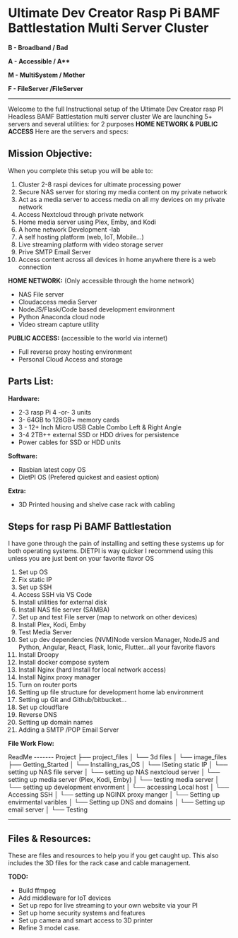 # Ultimate Dev Creator Rasp Pi BAMF Battlestation Multi Server Cluster

**B - Broadband / Bad**

**A - Accessible / A\*\***

**M - MultiSystem / Mother**

**F - FileServer /FileServer**

<hr/>

Welcome to the full Instructional setup of the Ultimate Dev Creator rasp PI Headless BAMF Battlestation multi server cluster We are launching 5+ servers and several utilities: for 2 purposes **HOME NETWORK &amp; PUBLIC ACCESS** Here are the servers and specs:

## **Mission Objective:**

When you complete this setup you will be able to:

1. Cluster 2-8 raspi devices for ultimate processing power
2. Secure NAS server for storing my media content on my private network
3. Act as a media server to access media on all my devices on my private network
4. Access Nextcloud through private network
5. Home media server using Plex, Emby, and Kodi
6. A home network Development -lab
7. A self hosting platform (web, IoT, Mobile…)
8. Live streaming platform with video storage server
9. Prive SMTP Email Server
10. Access content across all devices in home anywhere there is a web connection

**HOME NETWORK:** (Only accessible through the home network)

- NAS File server
- Cloudaccess media Server
- NodeJS/Flask/Code based development environment
- Python Anaconda cloud node
- Video stream capture utility

**PUBLIC ACCESS:** (accessible to the world via internet)

- Full reverse proxy hosting environment
- Personal Cloud Access and storage

## **Parts List:**

**Hardware:**

- 2-3 rasp Pi 4 -or- 3 units
- 3- 64GB to 128GB+ memory cards
- 3 - 12+ Inch Micro USB Cable Combo Left &amp; Right Angle
- 3-4 2TB++ external SSD or HDD drives for persistence
- Power cables for SSD or HDD units

**Software:**

- Rasbian latest copy OS
- DietPI OS (Prefered quickest and easiest option)

**Extra:**

- 3D Printed housing and shelve case rack with cabling

## **Steps for rasp Pi BAMF Battlestation**

I have gone through the pain of installing and setting these systems up for both operating systems. DIETPI is way quicker I recommend using this unless you are just bent on your favorite flavor OS

1. Set up OS
2. Fix static IP
3. Set up SSH
4. Access SSH via VS Code
5. Install utilities for external disk
6. Install NAS file server (SAMBA)
7. Set up and test File server (map to network on other devices)
8. Install Plex, Kodi, Emby
9. Test Media Server
10. Set up dev dependencies (NVM)Node version Manager, NodeJS and Python, Angular, React, Flask, Ionic, Flutter…all your favorite flavors
11. Install Droopy
12. Install docker compose system
13. Install Nginx (hard Install for local network access)
14. Install Nginx proxy manager
15. Turn on router ports
16. Setting up file structure for development home lab environment
17. Setting up Git and Github/bitbucket...
18. Set up cloudflare
19. Reverse DNS
20. Setting up domain names
21. Adding a SMTP /POP Email Server

**File Work Flow:**

ReadMe -------
Project
├── project_files
│   └── 3d files
│   └── image_files
├── Getting_Started
│   └── Installing_ras_OS
│   └── ISeting static IP
│   └── setting up NAS file server
│   └── setting up NAS nextcloud server
│   └── setting up media server (Plex, Kodi, Emby)
│              └── testing media server
│   └── setting up development envorment
│              └── accessing Local host
│              └── Accessing SSH
│   └── setting up NGINX proxy manger
│   └── Setting up envirmental varibles
│   └── Setting up DNS and domains
│   └── Setting up email server
│   └── Testing

<hr/>

## **Files &amp; Resources:**

These are files and resources to help you if you get caught up. This also includes the 3D files for the rack case and cable management.

**TODO:**

- Build ffmpeg
- Add middleware for IoT devices
- Set up repo for live streaming to your own website via your PI
- Set up home security systems and features
- Set up camera and smart access to 3D printer
- Refine 3 model case.
